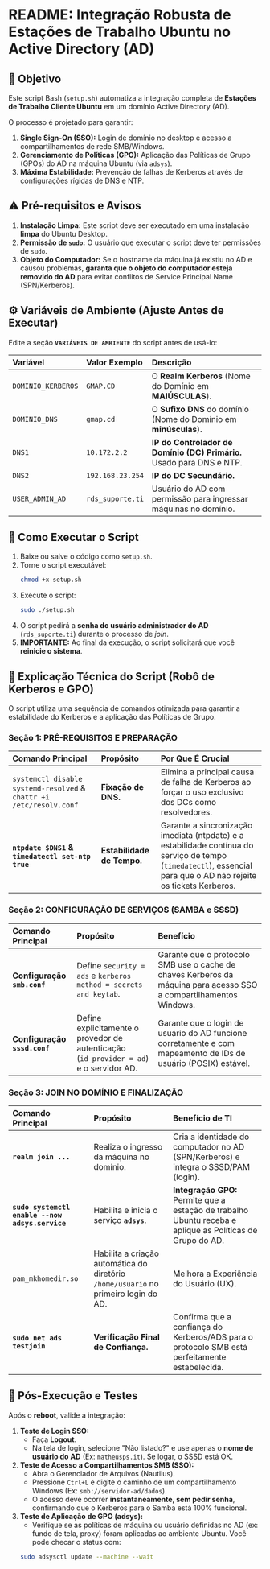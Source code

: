 # README: Integração Robusta de Estações de Trabalho Ubuntu no Active Directory (AD)

## 🎯 Objetivo

Este script Bash (`setup.sh`) automatiza a integração completa de **Estações de Trabalho Cliente Ubuntu** em um domínio Active Directory (AD).

O processo é projetado para garantir:
1.  **Single Sign-On (SSO):** Login de domínio no desktop e acesso a compartilhamentos de rede SMB/Windows.
2.  **Gerenciamento de Políticas (GPO):** Aplicação das Políticas de Grupo (GPOs) do AD na máquina Ubuntu (via `adsys`).
3.  **Máxima Estabilidade:** Prevenção de falhas de Kerberos através de configurações rígidas de DNS e NTP.

## ⚠️ Pré-requisitos e Avisos

1.  **Instalação Limpa:** Este script deve ser executado em uma instalação **limpa** do Ubuntu Desktop.
2.  **Permissão de `sudo`:** O usuário que executar o script deve ter permissões de `sudo`.
3.  **Objeto do Computador:** Se o hostname da máquina já existiu no AD e causou problemas, **garanta que o objeto do computador esteja removido do AD** para evitar conflitos de Service Principal Name (SPN/Kerberos).

## ⚙️ Variáveis de Ambiente (Ajuste Antes de Executar)

Edite a seção **`VARIÁVEIS DE AMBIENTE`** do script antes de usá-lo:

| Variável | Valor Exemplo | Descrição |
| :--- | :--- | :--- |
| `DOMINIO_KERBEROS` | `GMAP.CD` | O **Realm Kerberos** (Nome do Domínio em **MAIÚSCULAS**). |
| `DOMINIO_DNS` | `gmap.cd` | O **Sufixo DNS** do domínio (Nome do Domínio em **minúsculas**). |
| `DNS1` | `10.172.2.2` | **IP do Controlador de Domínio (DC) Primário.** Usado para DNS e NTP. |
| `DNS2` | `192.168.23.254` | **IP do DC Secundário.** |
| `USER_ADMIN_AD` | `rds_suporte.ti` | Usuário do AD com permissão para ingressar máquinas no domínio. |

## 🚀 Como Executar o Script

1.  Baixe ou salve o código como `setup.sh`.
2.  Torne o script executável:
    ```bash
    chmod +x setup.sh
    ```
3.  Execute o script:
    ```bash
    sudo ./setup.sh
    ```
4.  O script pedirá a **senha do usuário administrador do AD** (`rds_suporte.ti`) durante o processo de *join*.
5.  **IMPORTANTE:** Ao final da execução, o script solicitará que você **reinicie o sistema**.

## 🧠 Explicação Técnica do Script (Robô de Kerberos e GPO)

O script utiliza uma sequência de comandos otimizada para garantir a estabilidade do Kerberos e a aplicação das Políticas de Grupo.

### Seção 1: PRÉ-REQUISITOS E PREPARAÇÃO

| Comando Principal | Propósito | Por Que É Crucial |
| :--- | :--- | :--- |
| `systemctl disable systemd-resolved` & `chattr +i /etc/resolv.conf` | **Fixação de DNS.** | Elimina a principal causa de falha de Kerberos ao forçar o uso exclusivo dos DCs como resolvedores. |
| **`ntpdate $DNS1` & `timedatectl set-ntp true`** | **Estabilidade de Tempo.** | Garante a sincronização imediata (ntpdate) e a estabilidade contínua do serviço de tempo (`timedatectl`), essencial para que o AD não rejeite os tickets Kerberos. |

### Seção 2: CONFIGURAÇÃO DE SERVIÇOS (SAMBA e SSSD)

| Comando Principal | Propósito | Benefício |
| :--- | :--- | :--- |
| **Configuração `smb.conf`** | Define `security = ads` e `kerberos method = secrets and keytab`. | Garante que o protocolo SMB use o cache de chaves Kerberos da máquina para acesso SSO a compartilhamentos Windows. |
| **Configuração `sssd.conf`** | Define explicitamente o provedor de autenticação (`id_provider = ad`) e o servidor AD. | Garante que o login de usuário do AD funcione corretamente e com mapeamento de IDs de usuário (POSIX) estável. |

### Seção 3: JOIN NO DOMÍNIO E FINALIZAÇÃO

| Comando Principal | Propósito | Benefício de TI |
| :--- | :--- | :--- |
| **`realm join ...`** | Realiza o ingresso da máquina no domínio. | Cria a identidade do computador no AD (SPN/Kerberos) e integra o SSSD/PAM (login). |
| **`sudo systemctl enable --now adsys.service`** | Habilita e inicia o serviço **`adsys`**. | **Integração GPO:** Permite que a estação de trabalho Ubuntu receba e aplique as Políticas de Grupo do AD. |
| `pam_mkhomedir.so` | Habilita a criação automática do diretório `/home/usuario` no primeiro login do AD. | Melhora a Experiência do Usuário (UX). |
| **`sudo net ads testjoin`** | **Verificação Final de Confiança.** | Confirma que a confiança do Kerberos/ADS para o protocolo SMB está perfeitamente estabelecida. |

## 🧪 Pós-Execução e Testes

Após o **reboot**, valide a integração:

1.  **Teste de Login SSO:**
    * Faça **Logout**.
    * Na tela de login, selecione "Não listado?" e use apenas o **nome de usuário do AD** (Ex: `matheusps.it`). Se logar, o SSSD está OK.
2.  **Teste de Acesso a Compartilhamentos SMB (SSO):**
    * Abra o Gerenciador de Arquivos (Nautilus).
    * Pressione `Ctrl+L` e digite o caminho de um compartilhamento Windows (Ex: `smb://servidor-ad/dados`).
    * O acesso deve ocorrer **instantaneamente, sem pedir senha**, confirmando que o Kerberos para o Samba está 100% funcional.
3.  **Teste de Aplicação de GPO (adsys):**
    * Verifique se as políticas de máquina ou usuário definidas no AD (ex: fundo de tela, proxy) foram aplicadas ao ambiente Ubuntu. Você pode checar o status com:
    ```bash
    sudo adsysctl update --machine --wait
    ```